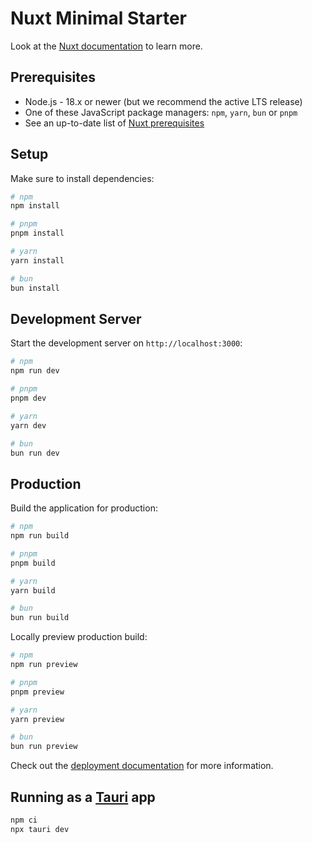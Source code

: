 # Nuxt Minimal Starter

Look at the [Nuxt documentation](https://nuxt.com/docs/getting-started/introduction) to learn more.
## Prerequisites

- Node.js - 18.x or newer (but we recommend the active LTS release)
- One of these JavaScript package managers: `npm`, `yarn`, `bun` or `pnpm`
- See an up-to-date list of [Nuxt prerequisites](https://nuxt.com/docs/getting-started/installation#prerequisites)

## Setup

Make sure to install dependencies:

```bash
# npm
npm install

# pnpm
pnpm install

# yarn
yarn install

# bun
bun install
```

## Development Server

Start the development server on `http://localhost:3000`:

```bash
# npm
npm run dev

# pnpm
pnpm dev

# yarn
yarn dev

# bun
bun run dev
```

## Production

Build the application for production:

```bash
# npm
npm run build

# pnpm
pnpm build

# yarn
yarn build

# bun
bun run build
```

Locally preview production build:

```bash
# npm
npm run preview

# pnpm
pnpm preview

# yarn
yarn preview

# bun
bun run preview
```

Check out the [deployment documentation](https://nuxt.com/docs/getting-started/deployment) for more information.


## Running as a [Tauri](https://v2.tauri.app) app

```sh
npm ci
npx tauri dev
```

